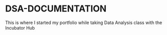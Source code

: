 # DSA-DOCUMENTATION
This is where I started my portfolio while taking Data Analysis class with the Incubator Hub
